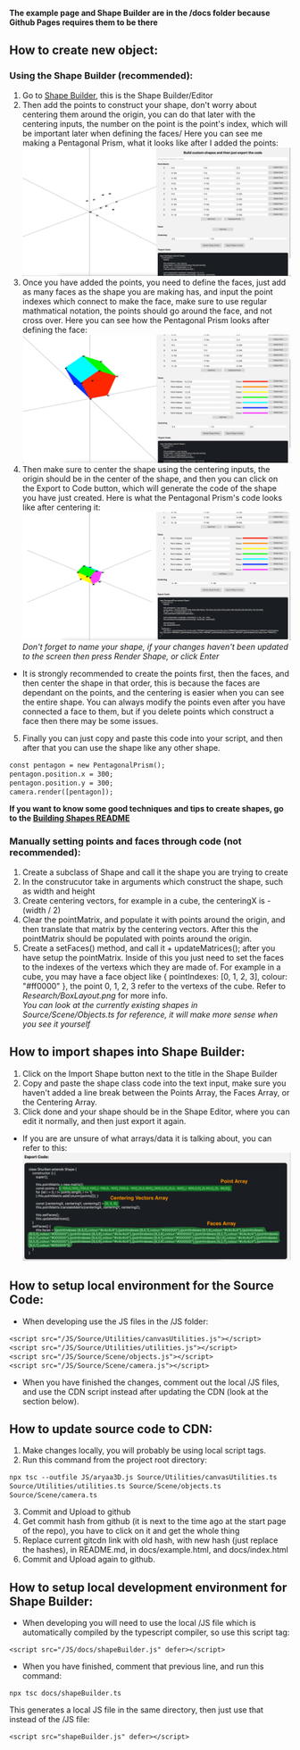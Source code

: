 **The example page and Shape Builder are in the /docs folder because Github Pages requires them to be there**

## How to create new object:
### Using the Shape Builder (**recommended**):
1. Go to [Shape Builder](https://aryaask.github.io/3D-Engine/index.html), this is the Shape Builder/Editor
2. Then add the points to construct your shape, don't worry about centering them around the origin, you can do that later with the centering inputs, the number on the point is the point's index, which will be important later when defining the faces/ Here you can see me making a Pentagonal Prism, what it looks like after I added the points:\
![Shape Builder Preview 1](https://github.com/AryaaSk/3D-Engine/blob/master/Previews/ShapeBuilderPreview1.png?raw=true)
3. Once you have added the points, you need to define the faces, just add as many faces as the shape you are making has, and input the point indexes which connect to make the face, make sure to use regular mathmatical notation, the points should go around the face, and not cross over. Here you can see how the Pentagonal Prism looks after defining the face:\
![Shape Builder Preview 2](https://github.com/AryaaSk/3D-Engine/blob/master/Previews/ShapeBuilderPreview2.png?raw=true)
4. Then make sure to center the shape using the centering inputs, the origin should be in the center of the shape, and then you can click on the Export to Code button, which will generate the code of the shape you have just created. Here is what the Pentagonal Prism's code looks like after centering it:\
![Shape Builder Preview 3](https://github.com/AryaaSk/3D-Engine/blob/master/Previews/ShapeBuilderPreview3.png?raw=true)\
*Don't forget to name your shape, if your changes haven't been updated to the screen then press Render Shape, or click Enter*
- It is strongly recommended to create the points first, then the faces, and then center the shape in that order, this is because the faces are dependant on the points, and the centering is easier when you can see the entire shape. You can always modify the points even after you have connected a face to them, but if you delete points which construct a face then there may be some issues.

5. Finally you can just copy and paste this code into your script, and then after that you can use the shape like any other shape.
```
const pentagon = new PentagonalPrism();
pentagon.position.x = 300;
pentagon.position.y = 300;
camera.render([pentagon]);
```
**If you want to know some good techniques and tips to create shapes, go to the [Building Shapes README](buildingShapes.md)**

### Manually setting points and faces through code (**not recommended**):
1. Create a subclass of Shape and call it the shape you are trying to create
2. In the construcutor take in arguments which construct the shape, such as width and height
3. Create centering vectors, for example in a cube, the centeringX is -(width / 2)
4. Clear the pointMatrix, and populate it with points around the origin, and then translate that matrix by the centering vectors. After this the pointMatrix should be populated with points around the origin.
5. Create a setFaces() method, and call it + updateMatrices(); after you have setup the pointMatrix. Inside of this you just need to set the faces to the indexes of the vertexs which they are made of. For example in a cube, you may have a face object like { pointIndexes: [0, 1, 2, 3], colour: "#ff0000" }, the point 0, 1, 2, 3 refer to the vertexs of the cube. Refer to *Research/BoxLayout.png* for more info.\
*You can look at the currently existing shapes in Source/Scene/Objects.ts for reference, it will make more sense when you see it yourself*

## How to import shapes into Shape Builder:
1. Click on the Import Shape button next to the title in the Shape Builder
2. Copy and paste the shape class code into the text input, make sure you haven't added a line break between the Points Array, the Faces Array, or the Centering Array.
3. Click done and your shape should be in the Shape Editor, where you can edit it normally, and then just export it again.

- If you are are unsure of what arrays/data it is talking about, you can refer to this:\
![Shape Builder Code](https://github.com/AryaaSk/3D-Engine/blob/master/Previews/ImportCodeExplanation.png?raw=true)

## How to setup local environment for the Source Code:
- When developing use the JS files in the /JS folder:
```
<script src="/JS/Source/Utilities/canvasUtilities.js"></script>
<script src="/JS/Source/Utilities/utilities.js"></script>
<script src="/JS/Source/Scene/objects.js"></script>
<script src="/JS/Source/Scene/camera.js"></script>
```
- When you have finished the changes, comment out the local /JS files, and use the CDN script instead after updating the CDN (look at the section below).

## How to update source code to CDN:
1. Make changes locally, you will probably be using local script tags.
2. Run this command from the project root directory: 
```
npx tsc --outfile JS/aryaa3D.js Source/Utilities/canvasUtilities.ts Source/Utilities/utilities.ts Source/Scene/objects.ts Source/Scene/camera.ts
```
3. Commit and Upload to github
4. Get commit hash from github (it is next to the time ago at the start page of the repo), you have to click on it and get the whole thing
5. Replace current gitcdn link with old hash, with new hash (just replace the hashes), in README.md, in docs/example.html, and docs/index.html
6. Commit and Upload again to github. 

## How to setup local development environment for Shape Builder:
- When developing you will need to use the local /JS file which is automatically compiled by the typescript compiler, so use this script tag:
```
<script src="/JS/docs/shapeBuilder.js" defer></script>
```

- When you have finished, comment that previous line, and run this command:
```
npx tsc docs/shapeBuilder.ts
```
This generates a local JS file in the same directory, then just use that instead of the /JS file:
```
<script src="shapeBuilder.js" defer></script>
```